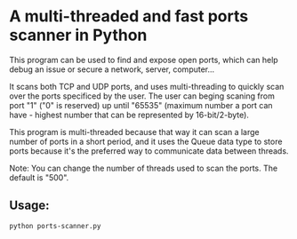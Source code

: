 # A multi-threaded and fast ports scanner in Python

This program can be used to find and expose open ports, which can help debug an issue or secure a network, server, computer...

It scans both TCP and UDP ports, and uses multi-threading to quickly scan over the ports specificed by the user. The user can beging scaning from port "1" ("0" is reserved) up until "65535" (maximum number a port can have - highest number that can be represented by 16-bit/2-byte).

This program is multi-threaded because that way it can scan a large number of ports in a short period, and it uses the Queue data type to store ports because it's the preferred way to communicate data between threads.

Note: You can change the number of threads used to scan the ports. The default is "500".

## Usage:
```python ports-scanner.py```
